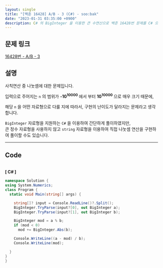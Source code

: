 ```yaml
---
layout: single
title: "[백준 16428] A/B - 3 (C#) - soo:bak"
date: "2023-01-31 03:35:00 +0900"
description: C# 의 BigInteger 을 이용한 큰 수연산으로 백준 16428번 문제를 C# 으로 풀이 및 해설
---
```


## 문제 링크
  [16428번 - A/B - 3](https://www.acmicpc.net/problem/16428)

## 설명
  사칙연산 중 나눗셈에 대한 문제입니다.

  입력으로 주어지는 `n` 의 범위가 <b> -10<sup>10000</sup> </b> 에서 부터 <b> 10<sup>10000</sup> </b> 으로 매우 크기 때문에, <br>

  해당 `n` 을 어떤 자료형으로 다룰 지에 따라서, 구현의 난이도가 달라지는 문제라고 생각합니다.

  `BigInteger` 자료형을 지원하는 `C#` 을 이용하여 간단하게 풀이하였지만,<br>
  큰 정수 자료형을 사용하지 않고 `string` 자료형을 이용하여 직접 나눗셈 연산을 구현하여 풀이할 수도 있습니다.

- - -

## Code
<br>
<b>[ C# ] </b>
<br>

  ```c#
namespace Solution {
  using System.Numerics;
  class Program {
    static void Main(string[] args) {

      string[]? input = Console.ReadLine()?.Split();
      BigInteger.TryParse(input?[0], out BigInteger a);
      BigInteger.TryParse(input?[1], out BigInteger b);

      BigInteger mod = a % b;
      if (mod < 0)
        mod += BigInteger.Abs(b);

      Console.WriteLine((a - mod) / b);
      Console.WriteLine(mod);

    }
  }
}
  ```
